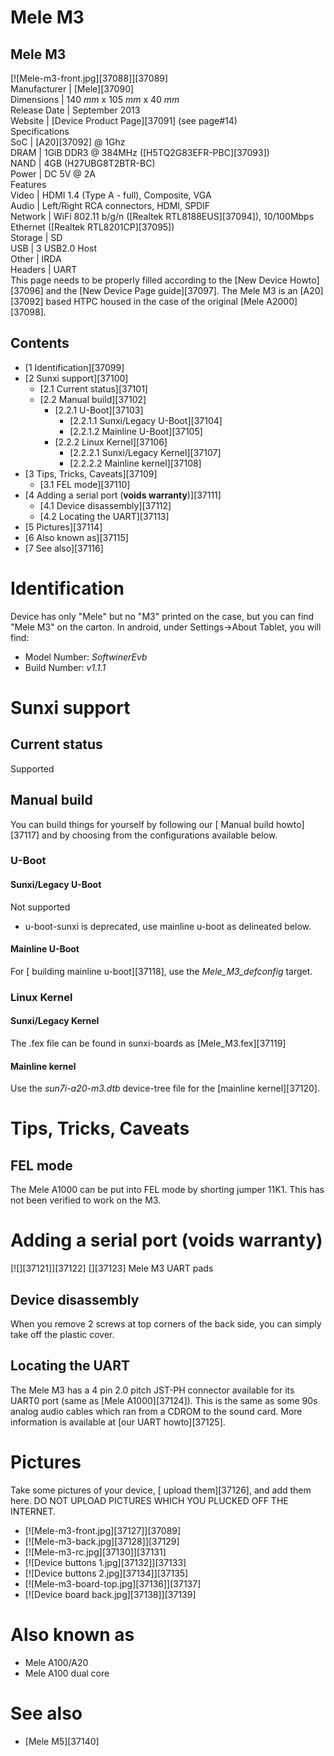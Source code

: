 # Mele M3
Mele M3  
---  
[![Mele-m3-front.jpg][37088]][37089]  
Manufacturer |  [Mele][37090]  
Dimensions |  140 _mm_ x 105 _mm_ x 40 _mm_  
Release Date |  September 2013   
Website |  [Device Product Page][37091] (see page#14)   
Specifications   
SoC |  [A20][37092] @ 1Ghz   
DRAM |  1GiB DDR3 @ 384MHz ([H5TQ2G83EFR-PBC][37093])   
NAND |  4GB (H27UBG8T2BTR-BC)   
Power |  DC 5V @ 2A   
Features   
Video |  HDMI 1.4 (Type A - full), Composite, VGA   
Audio |  Left/Right RCA connectors, HDMI, SPDIF   
Network |  WiFi 802.11 b/g/n ([Realtek RTL8188EUS][37094]), 10/100Mbps Ethernet ([Realtek RTL8201CP][37095])   
Storage |  SD   
USB |  3 USB2.0 Host   
Other |  IRDA   
Headers |  UART   
This page needs to be properly filled according to the [New Device Howto][37096] and the [New Device Page guide][37097].
The Mele M3 is an [A20][37092] based HTPC housed in the case of the original [Mele A2000][37098]. 
## Contents
  * [1 Identification][37099]
  * [2 Sunxi support][37100]
    * [2.1 Current status][37101]
    * [2.2 Manual build][37102]
      * [2.2.1 U-Boot][37103]
        * [2.2.1.1 Sunxi/Legacy U-Boot][37104]
        * [2.2.1.2 Mainline U-Boot][37105]
      * [2.2.2 Linux Kernel][37106]
        * [2.2.2.1 Sunxi/Legacy Kernel][37107]
        * [2.2.2.2 Mainline kernel][37108]
  * [3 Tips, Tricks, Caveats][37109]
    * [3.1 FEL mode][37110]
  * [4 Adding a serial port (**voids warranty**)][37111]
    * [4.1 Device disassembly][37112]
    * [4.2 Locating the UART][37113]
  * [5 Pictures][37114]
  * [6 Also known as][37115]
  * [7 See also][37116]

# Identification
Device has only "Mele" but no "M3" printed on the case, but you can find "Mele M3" on the carton. 
In android, under Settings->About Tablet, you will find: 
  * Model Number: _SoftwinerEvb_
  * Build Number: _v1.1.1_

# Sunxi support
## Current status
Supported 
## Manual build
You can build things for yourself by following our [ Manual build howto][37117] and by choosing from the configurations available below. 
### U-Boot
#### Sunxi/Legacy U-Boot
Not supported 
  * u-boot-sunxi is deprecated, use mainline u-boot as delineated below.

#### Mainline U-Boot
For [ building mainline u-boot][37118], use the _Mele_M3_defconfig_ target. 
### Linux Kernel
#### Sunxi/Legacy Kernel
The .fex file can be found in sunxi-boards as [Mele_M3.fex][37119]
#### Mainline kernel
Use the _sun7i-a20-m3.dtb_ device-tree file for the [mainline kernel][37120]. 
# Tips, Tricks, Caveats
## FEL mode
The Mele A1000 can be put into FEL mode by shorting jumper 11K1. This has not been verified to work on the M3. 
# Adding a serial port (**voids warranty**)
[![][37121]][37122]
[][37123]
Mele M3 UART pads
## Device disassembly
When you remove 2 screws at top corners of the back side, you can simply take off the plastic cover. 
## Locating the UART
The Mele M3 has a 4 pin 2.0 pitch JST-PH connector available for its UART0 port (same as [Mele A1000][37124]). This is the same as some 90s analog audio cables which ran from a CDROM to the sound card. More information is available at [our UART howto][37125]. 
# Pictures
Take some pictures of your device, [ upload them][37126], and add them here. DO NOT UPLOAD PICTURES WHICH YOU PLUCKED OFF THE INTERNET.
  * [![Mele-m3-front.jpg][37127]][37089]
  * [![Mele-m3-back.jpg][37128]][37129]
  * [![Mele-m3-rc.jpg][37130]][37131]
  * [![Device buttons 1.jpg][37132]][37133]
  * [![Device buttons 2.jpg][37134]][37135]
  * [![Mele-m3-board-top.jpg][37136]][37137]
  * [![Device board back.jpg][37138]][37139]

# Also known as
  * Mele A100/A20
  * Mele A100 dual core

# See also
  * [Mele M5][37140]
